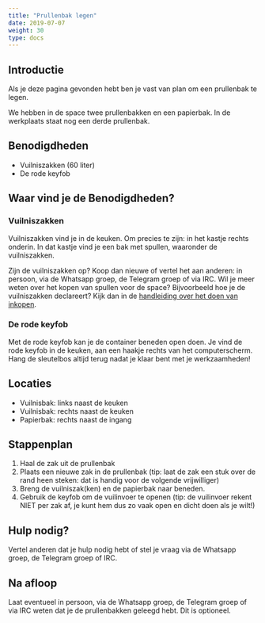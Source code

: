 ```yaml
---
title: "Prullenbak legen"
date: 2019-07-07
weight: 30
type: docs
---
```


## Introductie

Als je deze pagina gevonden hebt ben je vast van plan om een prullenbak te legen.

We hebben in de space twee prullenbakken en een papierbak. In de werkplaats staat nog een derde prullenbak.

## Benodigdheden
 - Vuilniszakken (60 liter)
 - De rode keyfob

## Waar vind je de Benodigdheden?
### Vuilniszakken
Vuilniszakken vind je in de keuken. Om precies te zijn: in het kastje rechts onderin.
In dat kastje vind je een bak met spullen, waaronder de vuilniszakken.

Zijn de vuilniszakken op? Koop dan nieuwe of vertel het aan anderen: in persoon, via de Whatsapp groep, de Telegram groep of via IRC.
Wil je meer weten over het kopen van spullen voor de space? Bijvoorbeeld hoe je de vuilniszakken declareert?
Kijk dan in de [handleiding over het doen van inkopen](/financieel/inkoop).

### De rode keyfob
Met de rode keyfob kan je de container beneden open doen. Je vind de rode keyfob in de keuken, aan een haakje rechts van het computerscherm.
Hang de sleutelbos altijd terug nadat je klaar bent met je werkzaamheden!

## Locaties
 - Vuilnisbak: links naast de keuken
 - Vuilnisbak: rechts naast de keuken
 - Papierbak: rechts naast de ingang

## Stappenplan
1. Haal de zak uit de prullenbak
2. Plaats een nieuwe zak in de prullenbak (tip: laat de zak een stuk over de rand heen steken: dat is handig voor de volgende vrijwilliger)
3. Breng de vuilniszak(ken) en de papierbak naar beneden.
4. Gebruik de keyfob om de vuilinvoer te openen (tip: de vuilinvoer rekent NIET per zak af, je kunt hem dus zo vaak open en dicht doen als je wilt!)

## Hulp nodig?
Vertel anderen dat je hulp nodig hebt of stel je vraag via de Whatsapp groep, de Telegram groep of IRC.

## Na afloop
Laat eventueel in persoon, via de Whatsapp groep, de Telegram groep of via IRC weten dat je de prullenbakken geleegd hebt. Dit is optioneel.
